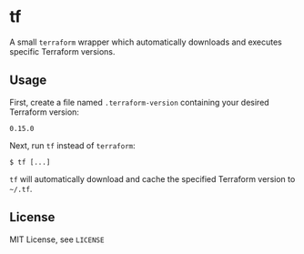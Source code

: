 # tf

A small `terraform` wrapper which automatically downloads and executes specific Terraform versions.

## Usage

First, create a file named `.terraform-version` containing your desired Terraform version:

```
0.15.0
```

Next, run `tf` instead of `terraform`:

```shell
$ tf [...]
```

`tf` will automatically download and cache the specified Terraform version to `~/.tf`.

## License

MIT License, see `LICENSE`
